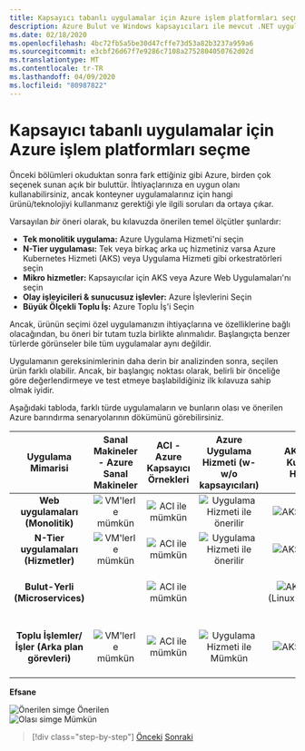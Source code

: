 ```yaml
---
title: Kapsayıcı tabanlı uygulamalar için Azure işlem platformları seçme
description: Azure Bulut ve Windows kapsayıcıları ile mevcut .NET uygulamalarını modernize edin | Kapsayıcı tabanlı uygulamalar için Azure bilgi işlem platformlarını seçme
ms.date: 02/18/2020
ms.openlocfilehash: 4bc72fb5a5be30d47cffe73d53a82b3237a959a6
ms.sourcegitcommit: e3cbf26d67f7e9286c7108a2752804050762d02d
ms.translationtype: MT
ms.contentlocale: tr-TR
ms.lasthandoff: 04/09/2020
ms.locfileid: "80987822"
---
```

# <a name="choosing-azure-compute-platforms-for-container-based-applications"></a>Kapsayıcı tabanlı uygulamalar için Azure işlem platformları seçme

Önceki bölümleri okuduktan sonra fark ettiğiniz gibi Azure, birden çok seçenek sunan açık bir buluttür. İhtiyaçlarınıza en uygun olanı kullanabilirsiniz, ancak konteyner uygulamalarınız için hangi ürünü/teknolojiyi kullanmanız gerektiği yle ilgili soruları da ortaya çıkar.

Varsayılan *bir* öneri olarak, bu kılavuzda önerilen temel ölçütler şunlardır:

- **Tek monolitik uygulama:** Azure Uygulama Hizmeti'ni seçin
- **N-Tier uygulaması:** Tek veya birkaç arka uç hizmetiniz varsa Azure Kubernetes Hizmeti (AKS) veya Uygulama Hizmeti gibi orkestratörleri seçin
- **Mikro hizmetler:** Kapsayıcılar için AKS veya Azure Web Uygulamaları'nı seçin
- **Olay işleyicileri & sunucusuz işlevler:** Azure İşlevlerini Seçin
- **Büyük Ölçekli Toplu İş:** Azure Toplu İş'i Seçin

Ancak, ürünün seçimi özel uygulamanızın ihtiyaçlarına ve özelliklerine bağlı olacağından, bu öneri bir tutam tuzla birlikte alınmalıdır. Başlangıçta benzer türlerde görünseler bile tüm uygulamalar aynı değildir.

Uygulamanın gereksinimlerinin daha derin bir analizinden sonra, seçilen ürün farklı olabilir. Ancak, bir başlangıç noktası olarak, belirli bir önceliğe göre değerlendirmeye ve test etmeye başlabildiğiniz ilk kılavuza sahip olmak iyidir.

Aşağıdaki tabloda, farklı türde uygulamaların ve bunların olası ve önerilen Azure barındırma senaryolarının dökümünü görebilirsiniz.

| Uygulama Mimarisi | Sanal Makineler - Azure Sanal Makineler | ACI - Azure Kapsayıcı Örnekleri | Azure Uygulama Hizmeti (w-w/o kapsayıcıları) | AKS - Azure Kubernetes Hizmetleri | Azure İşlevleri | Azure Batch |
|:------------------------:|:--:|:--:|:--:|:--:|:--:|:--:|
| **Web uygulamaları (Monolitik)**         | ![VM'lerle mümkün](media/choosing-azure-compute-options-for-container-based-applications/possible.png) | ![ACI ile mümkün](media/choosing-azure-compute-options-for-container-based-applications/possible.png) | ![Uygulama Hizmeti ile önerilir](media/choosing-azure-compute-options-for-container-based-applications/recommended.png) | ![AKS ile mümkün](media/choosing-azure-compute-options-for-container-based-applications/possible.png) | | |
| **N-Tier uygulamaları (Hizmetler)**        | ![VM'lerle mümkün](media/choosing-azure-compute-options-for-container-based-applications/possible.png) | ![ACI ile mümkün](media/choosing-azure-compute-options-for-container-based-applications/possible.png) | ![Uygulama Hizmeti ile önerilir](media/choosing-azure-compute-options-for-container-based-applications/recommended.png) | ![AKS ile mümkün](media/choosing-azure-compute-options-for-container-based-applications/possible.png) | ![Azure Fuctions ile mümkün](media/choosing-azure-compute-options-for-container-based-applications/possible.png) | |
| **Bulut-Yerli (Microservices)**  | | ![ACI ile mümkün](media/choosing-azure-compute-options-for-container-based-applications/possible.png) | | ![AKS ile önerilir](media/choosing-azure-compute-options-for-container-based-applications/recommended.png) <br/> (Linux&nbsp;konteynerleri)| ![Azure İşlevleriyle Önerilir](media/choosing-azure-compute-options-for-container-based-applications/recommended.png) <br/> (Olay&#x2011;tahrik) | |
| **Toplu İşlemler/İşler (Arka plan görevleri)** | ![VM'lerle mümkün](media/choosing-azure-compute-options-for-container-based-applications/possible.png) | ![ACI ile mümkün](media/choosing-azure-compute-options-for-container-based-applications/possible.png) | ![Uygulama Hizmeti ile Mümkün](media/choosing-azure-compute-options-for-container-based-applications/possible.png) | ![AKS ile mümkün](media/choosing-azure-compute-options-for-container-based-applications/possible.png) | ![Azure İşlevleriyle Önerilir](media/choosing-azure-compute-options-for-container-based-applications/recommended.png) <br/> (Arka&nbsp;plan görevleri) | ![Azure Toplu İşile Önerilir](media/choosing-azure-compute-options-for-container-based-applications/recommended.png) <br/> (Büyük&#x2011;ölçeği) |

**Efsane**

![Önerilen simge](media/choosing-azure-compute-options-for-container-based-applications/recommended.png) Önerilen \
![Olası simge](media/choosing-azure-compute-options-for-container-based-applications/possible.png) Mümkün

> [!div class="step-by-step"]
> [Önceki](when-to-deploy-windows-containers-to-azure-container-service-kubernetes.md)
> [Sonraki](build-resilient-services-ready-for-the-cloud-embrace-transient-failures-in-the-cloud.md)
